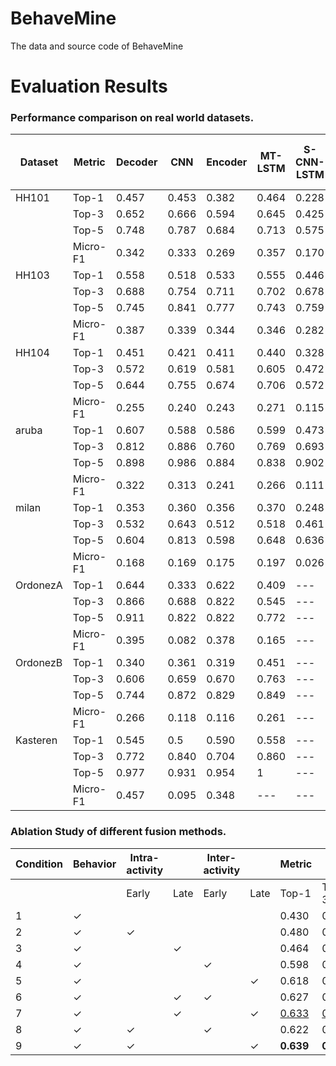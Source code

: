 # BehaveMine
The data and source code of BehaveMine


# Evaluation Results

### Performance comparison on real world datasets. 

| Dataset | Metric | Decoder | CNN | Encoder | MT-LSTM | S-CNN-LSTM | S-MT-CNN-LSTM | BehaveMine |
| --- | --- | --- | --- | --- | --- | --- | --- | --- |  
| HH101 | Top-1 | 0.457 | 0.453 | 0.382 | 0.464 | 0.228 | 0.356 | 0.639 |
|       | Top-3 | 0.652 | 0.666 | 0.594 | 0.645 | 0.425 | 0.518 | 0.813 |
|       | Top-5 | 0.748 | 0.787 | 0.684 | 0.713 | 0.575 | 0.593 | 0.878 |
|       | Micro-F1 | 0.342 | 0.333 | 0.269 | 0.357 | 0.170 | 0.192 | 0.476 |
| HH103 | Top-1 | 0.558 | 0.518 | 0.533 | 0.555 | 0.446 | 0.453 | 0.760 |
|       | Top-3 | 0.688 | 0.754 | 0.711 | 0.702 | 0.678 | 0.564 | 0.870 |
|       | Top-5 | 0.745 | 0.841 | 0.777 | 0.743 | 0.759 | 0.682 | 0.891 |
|       | Micro-F1 | 0.387 | 0.339 | 0.344 | 0.346 | 0.282 | 0.251 | 0.541 |
| HH104 | Top-1 | 0.451 | 0.421 | 0.411 | 0.440 | 0.328 | 0.368 | 0.672 |
|       | Top-3 | 0.572 | 0.619 | 0.581 | 0.605 | 0.472 | 0.483 | 0.788 |
|       | Top-5 | 0.644 | 0.755 | 0.674 | 0.706 | 0.572 | 0.618 | 0.827 |
|       | Micro-F1 | 0.255 | 0.240 | 0.243 | 0.271 | 0.115 | 0.178 | 0.420 |
| aruba | Top-1 | 0.607 | 0.588 | 0.586 | 0.599 | 0.473 | 0.571 | 0.780 |
|       | Top-3 | 0.812 | 0.886 | 0.760 | 0.769 | 0.693 | 0.773 | 0.830 |
|       | Top-5 | 0.898 | 0.986 | 0.884 | 0.838 | 0.902 | 0.904 | 0.880 |
|       | Micro-F1 | 0.322 | 0.313 | 0.241 | 0.266 | 0.111 | 0.241 | 0.422 |
| milan | Top-1 | 0.353 | 0.360 | 0.356 | 0.370 | 0.248 | 0.335 | 0.652 |
|       | Top-3 | 0.532 | 0.643 | 0.512 | 0.518 | 0.461 | 0.482 | 0.785 |
|       | Top-5 | 0.604 | 0.813 | 0.598 | 0.648 | 0.636 | 0.565 | 0.850 |
|       | Micro-F1 | 0.168 | 0.169 | 0.175 | 0.197 | 0.026 | 0.119 | 0.376 |
| OrdonezA | Top-1 | 0.644 | 0.333 | 0.622 | 0.409 | --- | --- | 0.6 |
|       | Top-3 | 0.866 | 0.688 | 0.822 | 0.545 | --- | --- | 0.822 |
|       | Top-5 | 0.911 | 0.822 | 0.822 | 0.772 | --- | --- | 0.822 |
|       | Micro-F1 | 0.395 | 0.082 | 0.378 | 0.165 | --- | --- | 0.370 |
| OrdonezB | Top-1 | 0.340 | 0.361 | 0.319 | 0.451 | --- | --- | 0.446 |
|       | Top-3 | 0.606 | 0.659 | 0.670 | 0.763 | --- | --- | 0.680 |
|       | Top-5 | 0.744 | 0.872 | 0.829 | 0.849 | --- | --- | 0.829 |
|       | Micro-F1 | 0.266 | 0.118 | 0.116 | 0.261 | --- | --- | 0.438 |
| Kasteren | Top-1 | 0.545 | 0.5 | 0.590 | 0.558 | --- | --- | 0.613 |
|       | Top-3 | 0.772 | 0.840 | 0.704 | 0.860 | --- | --- | 0.818 |
|       | Top-5 | 0.977 | 0.931 | 0.954 | 1 | --- | --- | 0.954 |
|       | Micro-F1 | 0.457 | 0.095 | 0.348 | --- | --- | --- | 0.461 |

### Ablation Study of different fusion methods. 
| Condition | Behavior | Intra-activity | | Inter-activity | | Metric |   |   |   |
|-----------|----------|-------|---------|-------|---------|--------|---|---|---|
|           |          | Early | Late | Early | Late | Top-1 | Top-3 | Top-5 | Micro-F1 |
| 1         | ✓        |       |      |       |      | 0.430 | 0.629 | 0.697 | 0.336    |
| 2         | ✓        | ✓     |      |       |      | 0.480 | 0.663 | 0.739 | 0.403    |
| 3         | ✓        |       | ✓    |       |      | 0.464 | 0.651 | 0.713 | 0.325    |
| 4         | ✓        |       |      | ✓     |      | 0.598 | 0.719 | 0.759 | 0.384    |
| 5         | ✓        |       |      |       | ✓    | 0.618 | 0.787 | 0.837 | 0.453    |
| 6         | ✓        |       | ✓    | ✓     |      | 0.627 | 0.775 | 0.825 | 0.444    |
| 7         | ✓        |       | ✓    |       | ✓    | <u>0.633</u> | <u>0.809</u> | <u>0.861</u> | <u>0.470</u> |
| 8         | ✓        | ✓     |      | ✓     |      | 0.622 | 0.775 | 0.847 | 0.442    |
| 9         | ✓        | ✓     |      |       | ✓    | **0.639** | **0.813** | **0.878** | **0.476** |
